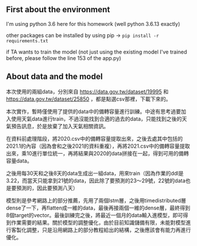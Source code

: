 ## First about the environment

I'm using python 3.6 here for this homework (well python 3.6.13 exactly)

other packages can be installed by using pip $\rightarrow$ `pip install -r requirements.txt` 

if TA wants to train the model (not just using the existing model I've trained before, please follow the line 153 of the app.py)

## About data and the model

本次使用的兩組data，分別來自 https://data.gov.tw/dataset/19995 和 https://data.gov.tw/dataset/25850 ，都是點選csv那裡，下載下來的。

本次實作，暫時僅使用了提供的data中的備轉容量進行訓練。中途有思考過要加入使用天氣data進行train，不過沒能找到合適的過去的data，只能找到之後的天氣預告訊息，於是放棄了加入天氣相關資訊。

在資料前處理階段，將2020.csv中的備轉容量提取出來，之後去處其中包括的2021.1的內容（因為會和之後2021的資料重複），再將2021.csv中的備轉容量提取出來，乘10進行單位統一，再將結果與2020的data拼接在一起，得到可用的備轉容量data。

之後用每30天和之後8天的data生成出一組data，用來train（因為作業的ddl是3.22，而當天只能拿到21號的data，因此除了要預測的23～29號，22號的data也是要預測的，因此要預測八天）

模型則是參考網路上的部分推薦，先用了兩個lstm層，之後用timedistributed層dense了一下，再flatten成一維的data，最後再接兩個一維的dense層，最終得到8個target的vector。最後訓練完之後，將最近一個月的data輸入進模型，即可得到作業需要的結果。關於模型的調整優化，由於目前知識儲備有限，未能對模型進行客製化調整，只是沿用網路上的部分教程給出的結構，之後應該會有能力再進行優化。


